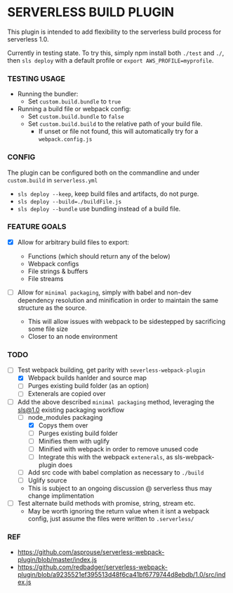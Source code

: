 # SERVERLESS BUILD PLUGIN
This plugin is intended to add flexibility to the serverless build process for serverless 1.0.

Currently in testing state. To try this, simply npm install both `./test` and `./`, then `sls deploy` with a default profile or `export AWS_PROFILE=myprofile`.

### TESTING USAGE
- Running the bundler:
    - Set `custom.build.bundle` to `true`
- Running a build file or webpack config:
    - Set `custom.build.bundle` to `false`
    - Set `custom.build.build` to the relative path of your build file.
        - If unset or file not found, this will automatically try for a `webpack.config.js`

### CONFIG
The plugin can be configured both on the commandline and under `custom.build` in `serverless.yml`

- `sls deploy --keep`, keep build files and artifacts, do not purge.
- `sls deploy --build=./buildFile.js`
- `sls deploy --bundle` use bundling instead of a build file.

### FEATURE GOALS
- [x] Allow for arbitrary build files to export:
    - Functions (which should return any of the below)
    - Webpack configs
    - File strings & buffers
    - File streams

- [ ] Allow for `minimal packaging`, simply with babel and non-dev dependency resolution and minification in order to maintain the same structure as the source.
    - This will allow issues with webpack to be sidestepped by sacrificing some file size
    - Closer to an node environment

### TODO
- [ ] Test webpack building, get parity with `severless-webpack-plugin`
    - [x] Webpack builds hanlder and source map
    - [ ] Purges existing build folder (as an option)
    - [ ] Extenerals are copied over

- [ ] Add the above described `minimal packaging` method, leveraging the sls@1.0 existing packaging workflow
    - [ ] node_modules packaging
        - [x] Copys them over
        - [ ] Purges existing build folder
        - [ ] Minifies them with uglify
        - [ ] Minified with webpack in order to remove unused code
        - [ ] Integrate this with the webpack `extenerals`, as sls-webpack-plugin does
    - [ ] Add src code with babel complation as necessary to `./build`
    - [ ] Uglify source

    - This is subject to an ongoing discussion @ serverless thus may change implimentation
- [ ] Test alternate build methods with promise, string, stream etc.
    - May be worth ignoring the return value when it isnt a webpack config, just assume the files were written to `.serverless/`



### REF
- https://github.com/asprouse/serverless-webpack-plugin/blob/master/index.js
- https://github.com/redbadger/serverless-webpack-plugin/blob/a9235521ef395513d48f6ca41bf6779744d8ebdb/1.0/src/index.js
